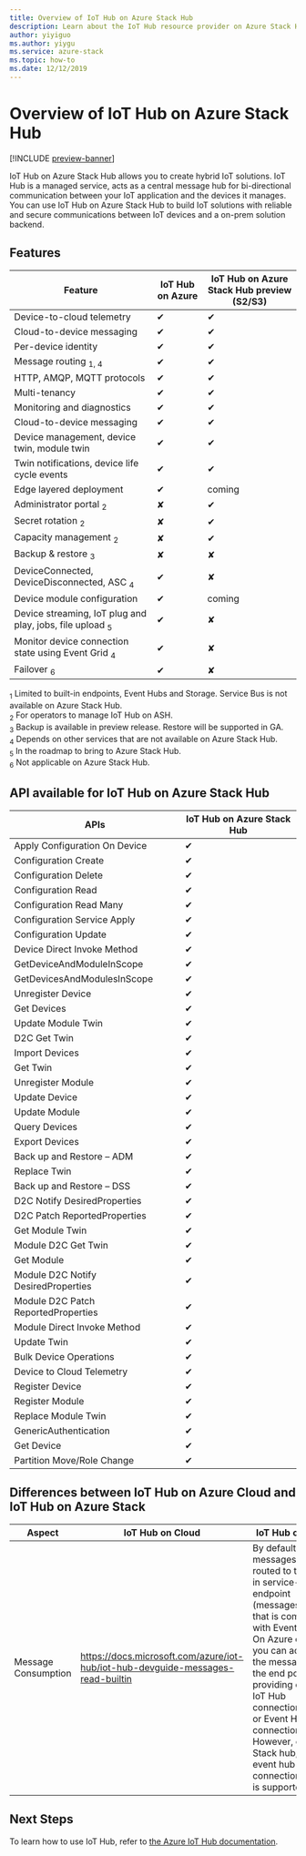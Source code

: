 ```yaml
---
title: Overview of IoT Hub on Azure Stack Hub
description: Learn about the IoT Hub resource provider on Azure Stack Hub.
author: yiyiguo 
ms.author: yiygu 
ms.service: azure-stack
ms.topic: how-to
ms.date: 12/12/2019 
---
```


# Overview of IoT Hub on Azure Stack Hub

[!INCLUDE [preview-banner](../includes/iot-hub-preview.md)]

IoT Hub on Azure Stack Hub allows you to create hybrid IoT solutions. IoT Hub is a managed service, acts as a central message hub for bi-directional communication between your IoT application and the devices it manages. You can use IoT Hub on Azure Stack Hub to build IoT solutions with reliable and secure communications between IoT devices and a on-prem solution backend.

## Features

| Feature | IoT Hub on Azure | IoT Hub on Azure Stack Hub preview (S2/S3) |
|-|-|-|
|Device-to-cloud telemetry| ✔ | ✔ |
|Cloud-to-device messaging| ✔ | ✔ |
|Per-device identity| ✔ | ✔ |
|Message routing <sub>1</sub><sub>, 4</sub>| ✔ | ✔ |
|HTTP, AMQP, MQTT protocols| ✔ | ✔ |
|Multi-tenancy| ✔ | ✔ |
|Monitoring and diagnostics| ✔ | ✔ |
|Cloud-to-device messaging| ✔ | ✔ |
|Device management, device twin, module twin| ✔ | ✔ |
|Twin notifications, device life cycle events| ✔ | ✔ |
|Edge layered deployment| ✔ | coming |
|Administrator portal <sub>2</sub>| ✘ | ✔ |
|Secret rotation <sub>2</sub>| ✘ | ✔ |
|Capacity management <sub>2</sub>| ✘ | ✔ |
|Backup & restore <sub>3</sub>| ✘ | ✘ |
|DeviceConnected, DeviceDisconnected, ASC <sub>4</sub>| ✔ | ✘ |
|Device module configuration| ✔ | coming |
|Device streaming, IoT plug and play, jobs, file upload <sub>5</sub>| ✔ | ✘ |
|Monitor device connection state using Event Grid <sub>4</sub>| ✔ | ✘ |
|Failover <sub>6</sub>| ✔ | ✘ |

<sub>1</sub> Limited to built-in endpoints, Event Hubs and Storage. Service Bus is not available on Azure Stack Hub.  
<sub>2</sub> For operators to manage IoT Hub on ASH.  
<sub>3</sub> Backup is available in preview release. Restore will be supported in GA.  
<sub>4</sub> Depends on other services that are not available on Azure Stack Hub.  
<sub>5</sub> In the roadmap to bring to Azure Stack Hub.  
<sub>6</sub> Not applicable on Azure Stack Hub.  

## API available for IoT Hub on Azure Stack Hub

|APIs|IoT Hub on Azure Stack Hub|
|-|-|
|Apply Configuration On Device| ✔ |
| Configuration Create | ✔ |
| Configuration Delete | ✔ |
| Configuration Read | ✔ |
|Configuration Read Many| ✔ |
|Configuration Service Apply|  ✔ |
|Configuration Update|  ✔ |
|Device Direct Invoke Method|  ✔ |
|GetDeviceAndModuleInScope|  ✔ |
|GetDevicesAndModulesInScope| ✔ |
|Unregister Device| ✔ |
|Get Devices| ✔ |
|Update Module Twin| ✔ |
|D2C Get Twin| ✔ |
|Import Devices| ✔ |
|Get Twin| ✔ |
|Unregister Module| ✔ |
|Update Device| ✔ |
|Update Module| ✔ |
|Query Devices| ✔ |
|Export Devices| ✔ |
|Back up and Restore – ADM| ✔ |
|Replace Twin| ✔ |
|Back up and Restore – DSS| ✔ |
|D2C Notify DesiredProperties| ✔ |
|D2C Patch ReportedProperties| ✔ |
|Get Module Twin| ✔ |
|Module D2C Get Twin| ✔ |
|Get Module| ✔ |
|Module D2C Notify DesiredProperties| ✔ |
|Module D2C Patch ReportedProperties| ✔ |
|Module Direct Invoke Method| ✔ |
|Update Twin| ✔ |
|Bulk Device Operations| ✔ |
|Device to Cloud Telemetry| ✔ |
|Register Device| ✔ |
|Register Module| ✔ |
|Replace Module Twin| ✔ |
|GenericAuthentication| ✔ |
|Get Device| ✔ |
|Partition Move/Role Change| ✔ |

## Differences between IoT Hub on Azure Cloud and IoT Hub on Azure Stack

| Aspect | IoT Hub on Cloud | IoT Hub on Stack |
|-|-|-|
| Message Consumption | https://docs.microsoft.com/azure/iot-hub/iot-hub-devguide-messages-read-builtin |By default, messages are routed to the built-in service-facing endpoint (messages/events) that is compatible with Event Hubs. On Azure cloud, you can access the messages from the end point by providing either IoT Hub connection string or Event Hub connection string. However, on Azure Stack hub, only event hub connection string is supported. |

## Next Steps

To learn how to use IoT Hub, refer to [the Azure IoT Hub documentation](/azure/iot-hub/).

